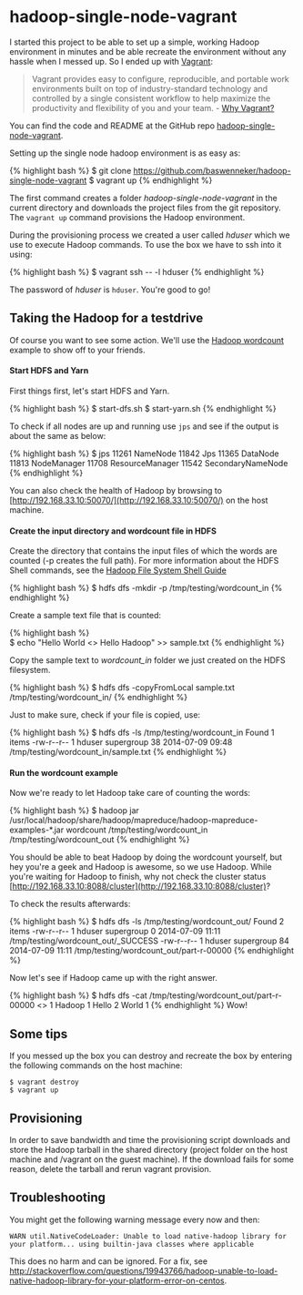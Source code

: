 # hadoop-single-node-vagrant

I started this project to be able to set up a simple, working Hadoop environment in minutes and be able recreate the environment without any hassle when I messed up. So I ended up with [Vagrant](http://www.vagrantup.com "Vagrant"):

>Vagrant provides easy to configure, reproducible, and portable work environments built on top of industry-standard technology and controlled by a single consistent workflow to help maximize the productivity and flexibility of you and your team. - [Why Vagrant?](http://docs.vagrantup.com/v2/why-vagrant/index.html "Vagrant Docs: Why Vagrant?")

You can find the code and README at the GitHub repo [hadoop-single-node-vagrant](https://github.com/baswenneker/hadoop-single-node-vagrant).

Setting up the single node hadoop environment is as easy as:

{% highlight bash %}
$ git clone https://github.com/baswenneker/hadoop-single-node-vagrant
$ vagrant up
{% endhighlight %}

The first command creates a folder *hadoop-single-node-vagrant* in the current directory and downloads the project files from the git repository. The `vagrant up` command provisions the Hadoop environment. 

During the provisioning process we created a user called *hduser* which we use to execute Hadoop commands. To use the box we have to ssh into it using: 

{% highlight bash %}
$ vagrant ssh -- -l hduser
{% endhighlight %}

The password of *hduser* is `hduser`.
You're good to go!

## Taking the Hadoop for a testdrive
Of course you want to see some action. We'll use the [Hadoop wordcount](http://hadoop.apache.org/docs/r1.2.1/mapred_tutorial.html "Hadoop Wordcount Example Tutorial") example to show off to your friends. 

#### Start HDFS and Yarn
First things first, let's start HDFS and Yarn.

{% highlight bash %}
$ start-dfs.sh
$ start-yarn.sh
{% endhighlight %}

To check if all nodes are up and running use `jps` and see if the output is about the same as below:

{% highlight bash %}
$ jps
11261 NameNode
11842 Jps
11365 DataNode
11813 NodeManager
11708 ResourceManager
11542 SecondaryNameNode
{% endhighlight %}

You can also check the health of Hadoop by browsing to [http://192.168.33.10:50070/](http://192.168.33.10:50070/) on the host machine.

#### Create the input directory and wordcount file in HDFS
Create the directory that contains the input files of which the words are counted (-p creates the full path). For more information about the HDFS Shell commands, see the [Hadoop File System Shell Guide](http://hadoop.apache.org/docs/current/hadoop-project-dist/hadoop-common/FileSystemShell.html "Hadoop File System Shell Guide")
    
{% highlight bash %}
$ hdfs dfs -mkdir -p /tmp/testing/wordcount_in
{% endhighlight %}

Create a sample text file that is counted:

{% highlight bash %}    
$ echo "Hello World <> Hello Hadoop" >> sample.txt
{% endhighlight %}

Copy the sample text to *wordcount_in* folder we just created on the HDFS filesystem.

{% highlight bash %} 
$ hdfs dfs -copyFromLocal sample.txt /tmp/testing/wordcount_in/
{% endhighlight %}

Just to make sure, check if your file is copied, use:
    
{% highlight bash %} 
$ hdfs dfs -ls /tmp/testing/wordcount_in
Found 1 items
-rw-r--r--  1 hduser  supergroup 38 2014-07-09 09:48 /tmp/testing/wordcount_in/sample.txt
{% endhighlight %}

#### Run the wordcount example
Now we're ready to let Hadoop take care of counting the words:

{% highlight bash %} 
$ hadoop jar /usr/local/hadoop/share/hadoop/mapreduce/hadoop-mapreduce-examples-*.jar wordcount /tmp/testing/wordcount_in /tmp/testing/wordcount_out
{% endhighlight %}

You should be able to beat Hadoop by doing the wordcount yourself, but hey you're a geek and Hadoop is awesome, so we use Hadoop. While you're waiting for Hadoop to finish, why not check the cluster status [http://192.168.33.10:8088/cluster](http://192.168.33.10:8088/cluster)?

To check the results afterwards:

{% highlight bash %} 
$ hdfs dfs -ls /tmp/testing/wordcount_out/
Found 2 items
-rw-r--r--  1 hduser supergroup  0 2014-07-09 11:11 /tmp/testing/wordcount_out/_SUCCESS
-rw-r--r--  1 hduser supergroup  84 2014-07-09 11:11 /tmp/testing/wordcount_out/part-r-00000
{% endhighlight %}

Now let's see if Hadoop came up with the right answer.

{% highlight bash %} 
$ hdfs dfs -cat /tmp/testing/wordcount_out/part-r-00000
    <>      1
    Hadoop  1
    Hello   2
    World   1
{% endhighlight %}
Wow!

## Some tips
If you messed up the box you can destroy and recreate the box by entering the following commands on the host machine:

    $ vagrant destroy
    $ vagrant up

## Provisioning
In order to save bandwidth and time the provisioning script downloads and store the Hadoop tarball in the shared directory (project folder on the host machine and /vagrant on the guest machine). If the download fails for some reason, delete the tarball and rerun vagrant provision.

## Troubleshooting
You might get the following warning message every now and then:

    WARN util.NativeCodeLoader: Unable to load native-hadoop library for your platform... using builtin-java classes where applicable

This does no harm and can be ignored. For a fix, see http://stackoverflow.com/questions/19943766/hadoop-unable-to-load-native-hadoop-library-for-your-platform-error-on-centos.
